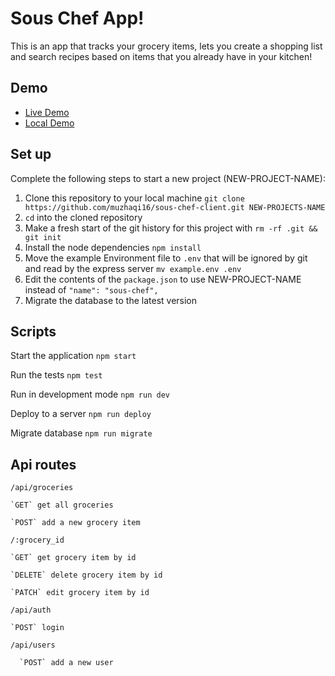 # Sous Chef App!

This is an app that tracks your grocery items, lets you create a shopping list and search recipes based on items that you already have in your kitchen!
## Demo

- [Live Demo](https://sleepy-reaches-47839.herokuapp.com/api)
- [Local Demo](http://localhost:8000/api)

## Set up

Complete the following steps to start a new project (NEW-PROJECT-NAME):

1. Clone this repository to your local machine `git clone https://github.com/muzhaqi16/sous-chef-client.git NEW-PROJECTS-NAME`
2. `cd` into the cloned repository
3. Make a fresh start of the git history for this project with `rm -rf .git && git init`
4. Install the node dependencies `npm install`
5. Move the example Environment file to `.env` that will be ignored by git and read by the express server `mv example.env .env`
6. Edit the contents of the `package.json` to use NEW-PROJECT-NAME instead of `"name": "sous-chef",`
7. Migrate the database to the latest version

## Scripts
  
Start the application `npm start`

Run the tests `npm test`

Run in development mode `npm run dev`

Deploy to a server `npm run deploy`

Migrate database `npm run migrate`

## Api routes

`/api/groceries`

    `GET` get all groceries
    
    `POST` add a new grocery item
    
  `/:grocery_id`
  
    `GET` get grocery item by id
    
    `DELETE` delete grocery item by id
    
    `PATCH` edit grocery item by id
    
`/api/auth`

    `POST` login 
    
`/api/users`

      `POST` add a new user

